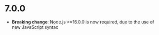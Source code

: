 # 7.0.0

- **Breaking change**: Node.js >=16.0.0 is now required, due to the use of new JavaScript syntax
